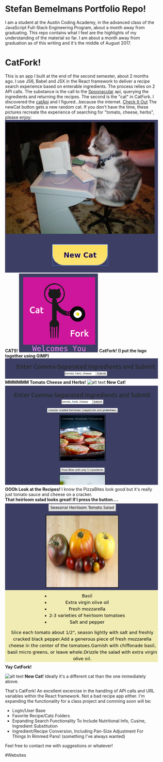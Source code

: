 # Stefan Bemelmans Portfolio Repo!
I am a student at the Austin Coding Academy, in the advanced class of the JavaScript Full-Stack Engineering Program, about a month away from graduating. This repo contains what I feel are the highlights of my understanding of the material so far. I am about a month away from graduation as of this writing and it's the middle of August 2017. 

# CatFork!
This is an app I built at the end of the second semester, about 2 months ago. I use JS6, Babel and JSX in the React framework to deliver a recipe search experience based on enterable ingredients. The process relies on 2 API calls. The substance is the call to the [Spoonacular](https://spoonacular.com) api, querying the ingredients and returning the recipes. The second is the "cat" in CatFork. I discovered the [catApi](https://www.thecatapi.com) and I figured...because the internet. [Check It Out](./CatFork.index.html)
The newCat button gets a new random cat. 
If you don't have the time, these pictures recreate the experience of searching for "tomato, cheese, herbs", please enjoy:
 ![alt text](./src/images/CatForkCat1Small.png) __CATS!__
 ![alt text](./src/images/CatForkTitleSmall.png) __CatFork! (I put the logo together using GIMP)__
 ![alt text](./src/images/CatForkRecipeSearchSmall.png) __MMMMMM Tomato Cheese and Herbs!__
![alt text](http://thecatapi.com/api/images/get?format=src&size=medium) __New Cat!__
![alt text](./src/images/CatForkRecipes.png) 
 __OOOh Look at the Recipes!__ I know the PizzaBites look good but it's really just tomato sauce and cheese on a cracker.  
 __That heirloom salad looks great! If I press the button....__
 ![alt text](./src/images/CatForkRecipeSmall.png)
__Yay CatFork!__
 
![alt text](http://thecatapi.com/api/images/get?format=src&size=medium) __New Cat!__ Ideally it's a different cat than the one immediately above.

That's CatFork! An excellent excercise in the handling of API calls and URL variables within the React framework.
Not a bad recipe app either. I'm expanding the functionality for a class project and comming soon will be:
* Login/User Base 
* Favorite Recipe/Cats Folders
* Expanding Search Functionality To Include Nutritional Info, Cusine, Ingredient Substitution
* Ingredient/Recipe Conversion, Including Pan-Size Adjustment For Things In Rimmed Pans! (something I've always wanted)

Feel free to contact me with suggestions or whatever!

#Websites

